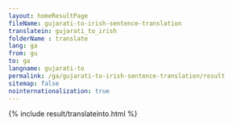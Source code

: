 ```yaml
---
layout: homeResultPage
fileName: gujarati-to-irish-sentence-translation
translatein: gujarati_to_irish
folderName : translate
lang: ga
from: gu
to: ga
langname: gujarati-to
permalink: /ga/gujarati-to-irish-sentence-translation/result
sitemap: false
nointernationalization: true
---
```

{% include result/translateinto.html %}

<script src="/js/result/translation.js" data-foldername="{{page.folderName}}" data-lang="{{page.lang}}"></script>
